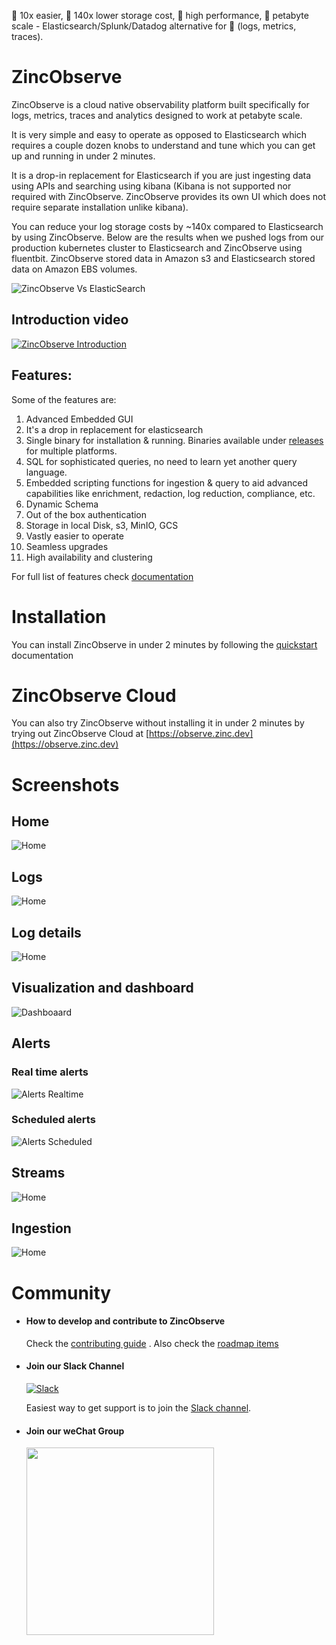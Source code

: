 🚀 10x easier, 🚀 140x lower storage cost, 🚀 high performance, 🚀 petabyte scale - Elasticsearch/Splunk/Datadog alternative for 🚀 (logs, metrics, traces).

# ZincObserve
ZincObserve is a cloud native observability platform built specifically for logs, metrics, traces and analytics designed to work at petabyte scale.

It is very simple and easy to operate as opposed to Elasticsearch which requires a couple dozen knobs to understand and tune which you can get up and running in under 2 minutes.

It is a drop-in replacement for Elasticsearch if you are just ingesting data using APIs and searching using kibana (Kibana is not supported nor required with ZincObserve. ZincObserve provides its own UI which does not require separate installation unlike kibana).

You can reduce your log storage costs by ~140x compared to Elasticsearch by using ZincObserve. Below are the results when we pushed logs from our production kubernetes cluster to Elasticsearch and ZincObserve using fluentbit. ZincObserve stored data in Amazon s3 and Elasticsearch stored data on Amazon EBS volumes.

![ZincObserve Vs ElasticSearch](./screenshots/zo_vs_es.png)

## Introduction video

[![ZincObserve Introduction](./screenshots/zo_intro_youtube.png)](https://www.youtube.com/watch?v=cPMH1Am2_zM)

## Features:

Some of the features are:

1. Advanced Embedded GUI
1. It's a drop in replacement for elasticsearch 
1. Single binary for installation & running. Binaries available under [releases](https://github.com/zinclabs/zincobserve/releases) for multiple platforms.
1. SQL for sophisticated queries, no need to learn yet another query language.
1. Embedded scripting functions for ingestion & query to aid advanced capabilities like enrichment, redaction, log reduction, compliance, etc.
1. Dynamic Schema
1. Out of the box authentication
1. Storage in local Disk, s3, MinIO, GCS
1. Vastly easier to operate
1. Seamless upgrades
1. High availability and clustering

For full list of features check [documentation](https://docs.zinc.dev/ZincObserve/#project-status-features-and-roadmap)


# Installation

You can install ZincObserve in under 2 minutes by following the [quickstart](https://docs.zinc.dev/ZincObserve/quickstart/) documentation

# ZincObserve Cloud 

You can also try ZincObserve without installing it in under 2 minutes by trying out ZincObserve Cloud  at [https://observe.zinc.dev](https://observe.zinc.dev)

# Screenshots

## Home
![Home](./screenshots/zo_home.png)

## Logs

![Home](./screenshots/zo_logs.png)

## Log details

![Home](./screenshots/zo_log_details.png)


## Visualization and dashboard

![Dashboaard](./screenshots/dashboard.png)

## Alerts

### Real time alerts

![Alerts Realtime](./screenshots/alert_realtime.jpg)

### Scheduled alerts

![Alerts Scheduled](./screenshots/alert_scheduled.jpg)

## Streams

![Home](./screenshots/zo_streams.png)

## Ingestion

![Home](./screenshots/zo_ingestion.png)


# Community

- #### How to develop and contribute to ZincObserve

  Check the [contributing guide](./CONTRIBUTING.md) . Also check the [roadmap items](https://github.com/orgs/zinclabs/projects/7)

- #### Join our Slack Channel

  [![Slack](./screenshots/slack.png)](https://join.slack.com/t/zinc-nvh4832/shared_invite/zt-11r96hv2b-UwxUILuSJ1duzl_6mhJwVg)

  Easiest way to get support is to join the [Slack channel](https://join.slack.com/t/zincobserve/shared_invite/zt-11r96hv2b-UwxUILuSJ1duzl_6mhJwVg).

- #### Join our weChat Group

  <img src="./screenshots/wechat_qr.jpg" width="300">
